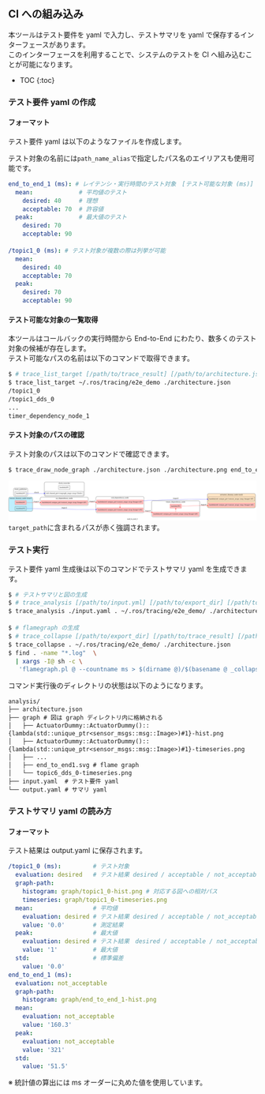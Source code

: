 ## CI への組み込み

本ツールはテスト要件を yaml  で入力し、テストサマリを yaml で保存するインターフェースがあります。  
このインターフェースを利用することで、システムのテストを CI へ組み込むことが可能になります。

* TOC
{:toc}
### テスト要件 yaml の作成

#### フォーマット

テスト要件 yaml は以下のようなファイルを作成します。

テスト対象の名前には`path_name_alias`で指定したパス名のエイリアスも使用可能です。

```yaml
end_to_end_1 (ms): # レイテンシ・実行時間のテスト対象　[テスト可能な対象 (ms)]
  mean:             # 平均値のテスト
    desired: 40     # 理想
    acceptable: 70  # 許容値
  peak:             # 最大値のテスト
    desired: 70
    acceptable: 90

/topic1_0 (ms): # テスト対象が複数の際は列挙が可能
  mean:
    desired: 40
    acceptable: 70
  peak:
    desired: 70
    acceptable: 90
```

#### テスト可能な対象の一覧取得

本ツールはコールバックの実行時間から End-to-End にわたり、数多くのテスト対象の候補が存在します。  
テスト可能なパスの名前は以下のコマンドで取得できます。

```bash
$ # trace_list_target [/path/to/trace_result] [/path/to/architecture.json]
$ trace_list_target ~/.ros/tracing/e2e_demo ./architecture.json
/topic1_0
/topic1_dds_0
...
timer_dependency_node_1
```

#### テスト対象のパスの確認

テスト対象のパスは以下のコマンドで確認できます。

````bash
$ trace_draw_node_graph ./architecture.json ./architecture.png end_to_end_1
````

[![ノード図](../imgs/node_graph_target.png)](../imgs/node_graph_target.png)
`target_path`に含まれるパスが赤く強調されます。

### テスト実行

テスト要件 yaml 生成後は以下のコマンドでテストサマリ yaml を生成できます。

```bash
$ # テストサマリと図の生成
$ # trace_analysis [/path/to/input.yml] [/path/to/export_dir] [/path/to/trace_result] [/path/to/architecture.json]
$ trace_analysis ./input.yaml . ~/.ros/tracing/e2e_demo/ ./architecture.json

$ # flamegraph の生成
$ # trace_collapse [/path/to/export_dir] [/path/to/trace_result] [/path/to/architecture.json]
$ trace_collapse . ~/.ros/tracing/e2e_demo/ ./architecture.json
$ find . -name "*.log"  \
  | xargs -I@ sh -c \
   'flamegraph.pl @ --countname ms > $(dirname @)/$(basename @ _collapsed.log).svg'
```

コマンド実行後のディレクトリの状態は以下のようになります。

```
analysis/
├── architecture.json
├── graph # 図は graph ディレクトリ内に格納される
│   ├── ActuatorDummy::ActuatorDummy()::{lambda(std::unique_ptr<sensor_msgs::msg::Image>)#1}-hist.png
│   ├── ActuatorDummy::ActuatorDummy()::{lambda(std::unique_ptr<sensor_msgs::msg::Image>)#1}-timeseries.png
│   ├── ...
│   ├── end_to_end1.svg # flame graph
│   └── topic6_dds_0-timeseries.png
├── input.yaml  # テスト要件 yaml
└── output.yaml # サマリ yaml
```

### テストサマリ yaml  の読み方

#### フォーマット

テスト結果は output.yaml に保存されます。

```yaml
/topic1_0 (ms):         # テスト対象
  evaluation: desired   # テスト結果 desired / acceptable / not_acceptable のいずれかの値
  graph-path:
    histogram: graph/topic1_0-hist.png # 対応する図への相対パス
    timeseries: graph/topic1_0-timeseries.png
  mean:                 # 平均値
    evaluation: desired # テスト結果 desired / acceptable / not_acceptable のいずれかの値 
    value: '0.0'        # 測定結果
  peak:                 # 最大値
    evaluation: desired # テスト結果　desired / acceptable / not_acceptable のいずれかの値
    value: '1'          # 最大値
  std:                  # 標準偏差
    value: '0.0'
end_to_end_1 (ms):
  evaluation: not_acceptable
  graph-path:
    histogram: graph/end_to_end_1-hist.png
  mean:
    evaluation: not_acceptable
    value: '160.3'
  peak:
    evaluation: not_acceptable
    value: '321'
  std:
    value: '51.5'
```

※ 統計値の算出には ms オーダーに丸めた値を使用しています。
